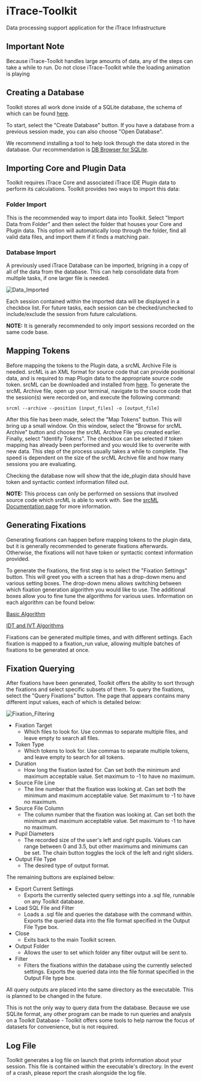 # iTrace-Toolkit
Data processing support application for the iTrace Infrastructure

## Important Note
Because iTrace-Toolkit handles large amounts of data, any of the steps can take a while to run. Do not close iTrace-Toolkit while the loading animation is playing

## Creating a Database
Toolkit stores all work done inside of a SQLite database, the schema of which can be found [here](https://github.com/iTrace-Dev/iTrace-Toolkit/wiki/Entity-Relationship-Diagram-for-Post-Processing-Database).

To start, select the "Create Database" button. If you have a database from a previous session made, you can also choose "Open Database".

We recommend installing a tool to help look through the data stored in the database. Our recommendation is [DB Browser for SQLite](https://sqlitebrowser.org/).

## Importing Core and Plugin Data
Toolkit requires iTrace Core and associated iTrace IDE Plugin data to perform its calculations. Toolkit provides two ways to import this data:
### Folder Import
This is the recommended way to import data into Toolkit. Select "Import Data from Folder" and then select the folder that houses your Core and Plugin data. This option will automatically loop through the folder, find all valid data files, and import them if it finds a matching pair.
### Database Import
A previously used iTrace Database can be imported, brigning in a copy of all of the data from the database. This can help consolidate data from multiple tasks, if one larger file is needed.

![Data_Imported](https://user-images.githubusercontent.com/44215406/203677053-07599bb9-da16-4bf1-8361-4ba82e020831.png)

Each session contained within the imported data will be displayed in a checkbox list. For future tasks, each session can be checked/unchecked to include/exclude the session from future calculations.

**NOTE:** It is generally recommended to only import sessions recorded on the same code base.

## Mapping Tokens
Before mapping the tokens to the Plugin data, a srcML Archive File is needed. srcML is an XML format for source code that can provide positional data, and is required to map Plugin data to the appropriate source code token.
srcML can be downloaded and installed from [here](https://www.srcml.org/). To generate the srcML Archive file, open up your terminal, navigate to the source code that the session(s) were recorded on, and execute the following command:
```
srcml --archive --position [input_files] -o [output_file]
```
After this file has been made, select the "Map Tokens" button. This will bring up a small window. On this window, select the "Browse for srcML Archive" button and choose the srcML Archive File you created earlier. Finally, select "Identify Tokens". The checkbox can be selected if token mapping has already been performed and you would like to overwrite with new data.
This step of the process usually takes a while to complete. The speed is dependent on the size of the srcML Archive file and how many sessions you are evaluating.

Checking the database now will show that the ide_plugin data should have token and syntactic context information filled out.

**NOTE:** This process can only be performed on sessions that involved source code which srcML is able to work with. See the [srcML Documentation page](https://www.srcml.org/documentation.html) for more information.

## Generating Fixations
Generating fixations can happen before mapping tokens to the plugin data, but it is generally recommended to generate fixations afterwards. Otherwise, the fixations will not have token or syntactic context information provided.

To generate the fixations, the first step is to select the "Fixation Settings" button. This will greet you with a screen that has a drop-down menu and various setting boxes. The drop-down menu allows switching between which fixation generation algorithm you would like to use. The additional boxes allow you to fine tune the algorithms for various uses.
Information on each algorithm can be found below:

[Basic Algorithm](https://link.springer.com/article/10.3758/BF03207917)

[IDT and IVT Algorithms](https://link.springer.com/article/10.3758/s13428-016-0738-9)

Fixations can be generated multiple times, and with different settings. Each fixation is mapped to a fixation_run value, allowing multiple batches of fixations to be generated at once.

## Fixation Querying
After fixations have been generated, Toolkit offers the ability to sort through the fixations and select specific subsets of them. To query the fixations, select the "Query Fixations" button. The page that appears contains many different input values, each of which is detailed below:

![Fixation_Filtering](https://user-images.githubusercontent.com/44215406/203677083-fd15e483-36f7-4c7d-9623-1818707321c2.png)

* Fixation Target
	* Which files to look for. Use commas to separate multiple files, and leave empty to search all files.
* Token Type
	* Which tokens to look for. Use commas to separate multiple tokens, and leave empty to search for all tokens.
* Duration
	* How long the fixation lasted for. Can set both the minimum and maximum acceptable value. Set maximum to -1 to have no maximum.
* Source File Line
	* The line number that the fixation was looking at. Can set both the minimum and maximum acceptable value. Set maximum to -1 to have no maximum.
* Source File Column
	* The column number that the fixation was looking at. Can set both the minimum and maximum acceptable value. Set maximum to -1 to have no maximum.
* Pupil Diameters
	* The recorded size of the user's left and right pupils. Values can range between 0 and 3.5, but other maximums and minimums can be set. The chain button toggles the lock of the left and right sliders.
* Output File Type
	* The desired type of output format.

The remaining buttons are explained below:
* Export Current Settings
	* Exports the currently selected query settings into a .sql file, runnable on any Toolkit database.
* Load SQL File and Filter
	* Loads a .sql file and queries the database with the command within. Exports the queried data into the file format specified in the Output File Type box.
* Close
	* Exits back to the main Toolkit screen.
* Output Folder
	* Allows the user to set which folder any filter output will be sent to.
* Filter
	* Filters the fixations within the database using the currently selected settings. Exports the queried data into the file format specified in the Output File type box.

All query outputs are placed into the same directory as the executable. This is planned to be changed in the future.

This is not the only way to query data from the database. Because we use SQLite format, any other program can be made to run queries and analysis on a Toolkit Database - Toolkit offers some tools to help narrow the focus of datasets for convenience, but is not required.

## Log File
Toolkit generates a log file on launch that prints information about your session. This file is contained within the executable's directory. In the event of a crash, please report the crash alongside the log file.
